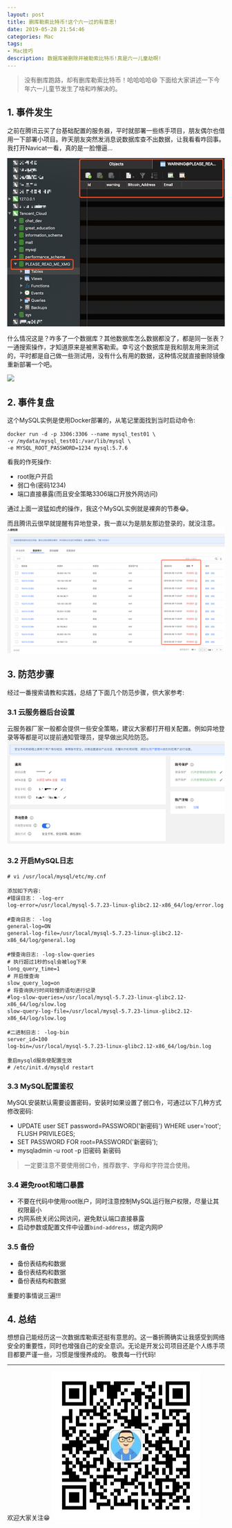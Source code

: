 ```yaml
---
layout: post
title: 删库勒索比特币!这个六一过的有意思!
date: 2019-05-28 21:54:46
categories: Mac
tags:
- Mac技巧
description: 数据库被删除并被勒索比特币!真是六一儿童劫啊!
---
```


> 没有删库跑路，却有删库勒索比特币！哈哈哈哈😄
> 下面给大家讲述一下今年六一儿童节发生了啥和咋解决的。

<!--more-->

## 1. 事件发生
之前在腾讯云买了台基础配置的服务器，平时就部署一些练手项目，朋友偶尔也借用一下部署小项目。昨天朋友突然发消息说数据库查不出数据，让我看看咋回事。我打开Navicat一看，真的是一脸懵逼...

![](https://raw.githubusercontent.com/lujiahao0708/PicRepo/master/blogPic/%E6%9C%8D%E5%8A%A1%E5%99%A8%E7%9B%B8%E5%85%B3/%E6%95%B0%E6%8D%AE%E5%BA%93%E8%A2%AB%E5%88%A0%E9%99%A4%E5%B9%B6%E8%A2%AB%E5%8B%92%E7%B4%A2%E6%AF%94%E7%89%B9%E5%B8%81!%E7%9C%9F%E6%98%AF%E5%85%AD%E4%B8%80%E5%84%BF%E7%AB%A5%E5%8A%AB%E5%95%8A!/%E6%95%B0%E6%8D%AE%E5%BA%93%E6%88%AA%E5%9B%BE.png)

什么情况这是？咋多了一个数据库？其他数据库怎么数据都没了，都是同一张表？
一通搜索操作，才知道原来是被黑客勒索。幸亏这个数据库是我和朋友用来测试的，平时都是自己做一些测试用，没有什么有用的数据，这种情况就直接删除镜像重新部署一个吧。

![](https://www.zhuangbi.info/uploads/i/2019-01-16-a955c1b0672254c6eb182097beb6a2f1.jpg)

## 2. 事件复盘
这个MySQL实例是使用Docker部署的，从笔记里面找到当时启动命令:
```shell
docker run -d -p 3306:3306 --name mysql_test01 \
-v /mydata/mysql_test01:/var/lib/mysql \
-e MYSQL_ROOT_PASSWORD=1234 mysql:5.7.6
```

看我的作死操作:
- root账户开启
- 弱口令(密码1234)
- 端口直接暴露(而且安全策略3306端口开放外网访问)

通过上面一波猛如虎的操作，我这个MySQL实例就是裸奔的节奏😂。

而且腾讯云很早就提醒有异地登录，我一直以为是朋友那边登录的，就没注意。
![](https://raw.githubusercontent.com/lujiahao0708/PicRepo/master/blogPic/%E6%9C%8D%E5%8A%A1%E5%99%A8%E7%9B%B8%E5%85%B3/%E6%95%B0%E6%8D%AE%E5%BA%93%E8%A2%AB%E5%88%A0%E9%99%A4%E5%B9%B6%E8%A2%AB%E5%8B%92%E7%B4%A2%E6%AF%94%E7%89%B9%E5%B8%81!%E7%9C%9F%E6%98%AF%E5%85%AD%E4%B8%80%E5%84%BF%E7%AB%A5%E5%8A%AB%E5%95%8A!/%E8%85%BE%E8%AE%AF%E4%BA%91%E7%99%BB%E5%BD%95%E6%8A%A5%E8%AD%A6.png)


## 3. 防范步骤
经过一番搜索请教和实践，总结了下面几个防范步骤，供大家参考:


### 3.1 云服务器后台设置
云服务器厂家一般都会提供一些安全策略，建议大家都打开相关配置。例如异地登录等等都是可以提前通知管理员，提早做出风险防范。
![](https://raw.githubusercontent.com/lujiahao0708/PicRepo/master/blogPic/%E6%9C%8D%E5%8A%A1%E5%99%A8%E7%9B%B8%E5%85%B3/%E6%95%B0%E6%8D%AE%E5%BA%93%E8%A2%AB%E5%88%A0%E9%99%A4%E5%B9%B6%E8%A2%AB%E5%8B%92%E7%B4%A2%E6%AF%94%E7%89%B9%E5%B8%81!%E7%9C%9F%E6%98%AF%E5%85%AD%E4%B8%80%E5%84%BF%E7%AB%A5%E5%8A%AB%E5%95%8A!/%E8%B4%A6%E5%8F%B7%E5%AE%89%E5%85%A8%E8%AE%BE%E7%BD%AE%E6%96%B0.png)


### 3.2 开启MySQL日志

```shell
# vi /usr/local/mysql/etc/my.cnf

添加如下内容:
#错误日志： -log-err
log-error=/usr/local/mysql-5.7.23-linux-glibc2.12-x86_64/log/error.log

#查询日志： -log
general-log=ON
general-log-file=/usr/local/mysql-5.7.23-linux-glibc2.12-x86_64/log/general.log

#慢查询日志: -log-slow-queries
# 执行超过1秒的sql会被log下来
long_query_time=1
# 开启慢查询
slow_query_log=on
# 将查询执行时间较慢的语句进行记录
#log-slow-queries=/usr/local/mysql-5.7.23-linux-glibc2.12-x86_64/log/slow.log
slow-query-log-file=/usr/local/mysql-5.7.23-linux-glibc2.12-x86_64/log/slow.log

#二进制日志： -log-bin
server_id=100
log-bin=/usr/local/mysql-5.7.23-linux-glibc2.12-x86_64/log/bin.log

重启mysqld服务使配置生效
# /etc/init.d/mysqld restart
```


### 3.3 MySQL配置鉴权
MySQL安装默认需要设置密码，安装时如果设置了弱口令，可通过以下几种方式修改密码:

- UPDATE user SET password=PASSWORD('新密码') WHERE user='root'; FLUSH PRIVILEGES;
- SET PASSWORD FOR root=PASSWORD('新密码');
- mysqladmin -u root -p 旧密码 新密码

> 一定要注意不要使用弱口令，推荐数字、字母和字符混合使用。

### 3.4 避免root和端口暴露

- 不要在代码中使用root账户，同时注意控制MySQL运行账户权限，尽量让其权限最小
- 内网系统关闭公网访问，避免默认端口直接暴露
- 启动参数或配置文件中设置`bind-address`，绑定内网IP

### 3.5 备份
- 备份表结构和数据
- 备份表结构和数据
- 备份表结构和数据

重要的事情说三遍!!!


## 4. 总结
想想自己能经历这一次数据库勒索还挺有意思的。这一番折腾确实让我感受到网络安全的重要性，同时也增强自己的安全意识。无论是开发公司项目还是个人练手项目都要严谨一些，习惯是慢慢养成的。
敬畏每一行代码!


----
欢迎大家关注😁
![](https://github.com/lujiahao0708/PicRepo/raw/master/公众号二维码.jpg)

